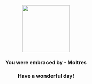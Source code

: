 <p align="center">
    <img src="https://raw.githubusercontent.com/PokeAPI/sprites/master/sprites/pokemon/146.png" width="150" height="150">
</p>
<h3 align="center">You were embraced by - <b>Moltres</b></h3>
<h3 align="center">Have a wonderful day!</h3>
